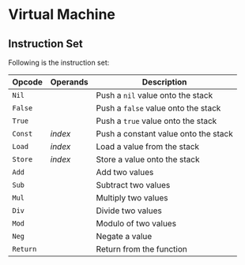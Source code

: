 
# Virtual Machine

## Instruction Set

Following is the instruction set:

| Opcode   | Operands | Description                          |
| -------- | -------- | ------------------------------------ |
| `Nil`    |          | Push a `nil` value onto the stack    |
| `False`  |          | Push a `false` value onto the stack  | 
| `True`   |          | Push a `true` value onto the stack   |
| `Const`  | _index_  | Push a constant value onto the stack |
| `Load`   | _index_  | Load a value from the stack          |
| `Store`  | _index_  | Store a value onto the stack         |
| `Add`    |          | Add two values                       |
| `Sub`    |          | Subtract two values                  |
| `Mul`    |          | Multiply two values                  |
| `Div`    |          | Divide two values                    |
| `Mod`    |          | Modulo of two values                 |
| `Neg`    |          | Negate a value                       |
| `Return` |          | Return from the function             |
